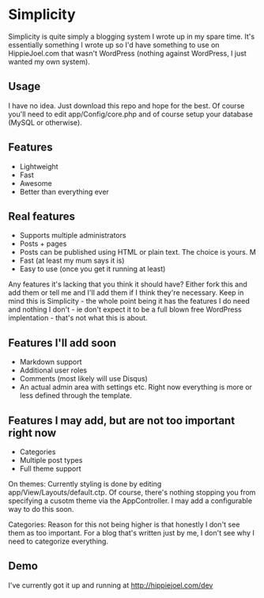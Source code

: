 Simplicity
==========
Simplicity is quite simply a blogging system I wrote up in my spare time. It's essentially something I wrote up so I'd have something to use on HippieJoel.com that wasn't WordPress (nothing against WordPress, I just wanted my own system).

Usage
-----
I have no idea. Just download this repo and hope for the best. Of course you'll need to edit app/Config/core.php and of course setup your database (MySQL or otherwise).

Features
-------
+ Lightweight
+ Fast
+ Awesome
+ Better than everything ever

Real features
-------------
+ Supports multiple administrators
+ Posts + pages
+ Posts can be published using HTML or plain text. The choice is yours. M
+ Fast (at least my mum says it is)
+ Easy to use (once you get it running at least)

Any features it's lacking that you think it should have? Either fork this and add them or tell me and I'll add them if I think they're necessary. Keep in mind this is Simplicity - the whole point being it has the features I do need and nothing I don't - ie don't expect it to be a full blown free WordPress implentation - that's not what this is about. 

Features I'll add soon
-----------------------
+ Markdown support
+ Additional user roles
+ Comments (most likely will use Disqus)
+ An actual admin area with settings etc. Right now everything is more or less defined through the template.

Features I may add, but are not too important right now
-------------------------------------------------------
+ Categories
+ Multiple post types
+ Full theme support

On themes: Currently styling is done by editing app/View/Layouts/default.ctp. Of course, there's nothing stopping you from specifying a cusotm theme via the AppController. I may add a configurable way to do this soon. 

Categories: Reason for this not being higher is that honestly I don't see them as too important. For a blog that's written just by me, I don't see why I need to categorize everything. 

Demo
----
I've currently got it up and running at http://hippiejoel.com/dev 